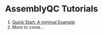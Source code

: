 # AssemblyQC Tutorials

1. [Quick Start: A minimal Example](./minimal_example.md)
2. More to come...
